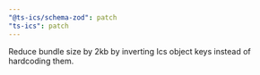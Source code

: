 ```yaml
---
"@ts-ics/schema-zod": patch
"ts-ics": patch
---
```


Reduce bundle size by 2kb by inverting Ics object keys instead of hardcoding them.
